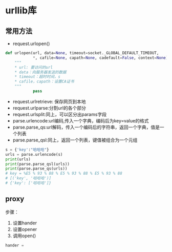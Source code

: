 # urllib库

## 常用方法

* request.urlopen()

```python
def urlopen(url, data=None, timeout=socket._GLOBAL_DEFAULT_TIMEOUT,
            *, cafile=None, capath=None, cadefault=False, context=None):
    """
    * url: 要访问的url
    * data：向服务器发送的数据
    * timeout：超时时间，s
    * cafile，capath：设置CA证书
    """
            pass
```

* request.urlretrieve: 保存网页到本地
* request.urlparse:分割url的各个部分
* request.urlsplit:同上，可以区分出params字段
* parse.urlencode:url编码,传入一个字典，编码后为key=value的格式
* parse.parse_qs:url解码，传入一个编码后的字符串，返回一个字典，值是一个列表
* parse.parse_qsl:同上，返回一个列表，键值被组合为一个元组

```python
s = {'key':"哈哈哈"}
urls = parse.urlencode(s)
print(urls)
print(parse.parse_qsl(urls))
print(parse.parse_qs(urls))
# key = %E5 % 93 % 88 % E5 % 93 % 88 % E5 % 93 % 88
# [('key', '哈哈哈')]
# {'key': ['哈哈哈']}
```

## proxy

步骤：

1. 设置hander
2. 设置opener
3. 调用open()

```py
hander = 
```
